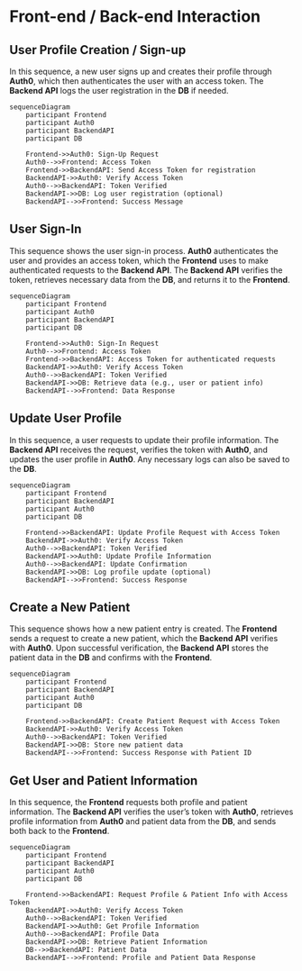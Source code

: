 
# Front-end / Back-end Interaction

## User Profile Creation / Sign-up

In this sequence, a new user signs up and creates their profile through **Auth0**, which then authenticates the user with an access token. The **Backend API** logs the user registration in the **DB** if needed.

```mermaid
sequenceDiagram
    participant Frontend
    participant Auth0
    participant BackendAPI
    participant DB

    Frontend->>Auth0: Sign-Up Request
    Auth0-->>Frontend: Access Token
    Frontend->>BackendAPI: Send Access Token for registration
    BackendAPI->>Auth0: Verify Access Token
    Auth0-->>BackendAPI: Token Verified
    BackendAPI->>DB: Log user registration (optional)
    BackendAPI-->>Frontend: Success Message
```

## User Sign-In

This sequence shows the user sign-in process. **Auth0** authenticates the user and provides an access token, which the **Frontend** uses to make authenticated requests to the **Backend API**. The **Backend API** verifies the token, retrieves necessary data from the **DB**, and returns it to the **Frontend**.

```mermaid
sequenceDiagram
    participant Frontend
    participant Auth0
    participant BackendAPI
    participant DB

    Frontend->>Auth0: Sign-In Request
    Auth0-->>Frontend: Access Token
    Frontend->>BackendAPI: Access Token for authenticated requests
    BackendAPI->>Auth0: Verify Access Token
    Auth0-->>BackendAPI: Token Verified
    BackendAPI->>DB: Retrieve data (e.g., user or patient info)
    BackendAPI-->>Frontend: Data Response
```

## Update User Profile

In this sequence, a user requests to update their profile information. The **Backend API** receives the request, verifies the token with **Auth0**, and updates the user profile in **Auth0**. Any necessary logs can also be saved to the **DB**.

```mermaid
sequenceDiagram
    participant Frontend
    participant BackendAPI
    participant Auth0
    participant DB

    Frontend->>BackendAPI: Update Profile Request with Access Token
    BackendAPI->>Auth0: Verify Access Token
    Auth0-->>BackendAPI: Token Verified
    BackendAPI->>Auth0: Update Profile Information
    Auth0-->>BackendAPI: Update Confirmation
    BackendAPI->>DB: Log profile update (optional)
    BackendAPI-->>Frontend: Success Response
```

## Create a New Patient

This sequence shows how a new patient entry is created. The **Frontend** sends a request to create a new patient, which the **Backend API** verifies with **Auth0**. Upon successful verification, the **Backend API** stores the patient data in the **DB** and confirms with the **Frontend**.

```mermaid
sequenceDiagram
    participant Frontend
    participant BackendAPI
    participant Auth0
    participant DB

    Frontend->>BackendAPI: Create Patient Request with Access Token
    BackendAPI->>Auth0: Verify Access Token
    Auth0-->>BackendAPI: Token Verified
    BackendAPI->>DB: Store new patient data
    BackendAPI-->>Frontend: Success Response with Patient ID
```

## Get User and Patient Information

In this sequence, the **Frontend** requests both profile and patient information. The **Backend API** verifies the user’s token with **Auth0**, retrieves profile information from **Auth0** and patient data from the **DB**, and sends both back to the **Frontend**.

```mermaid
sequenceDiagram
    participant Frontend
    participant BackendAPI
    participant Auth0
    participant DB

    Frontend->>BackendAPI: Request Profile & Patient Info with Access Token
    BackendAPI->>Auth0: Verify Access Token
    Auth0-->>BackendAPI: Token Verified
    BackendAPI->>Auth0: Get Profile Information
    Auth0-->>BackendAPI: Profile Data
    BackendAPI->>DB: Retrieve Patient Information
    DB-->>BackendAPI: Patient Data
    BackendAPI-->>Frontend: Profile and Patient Data Response
```
